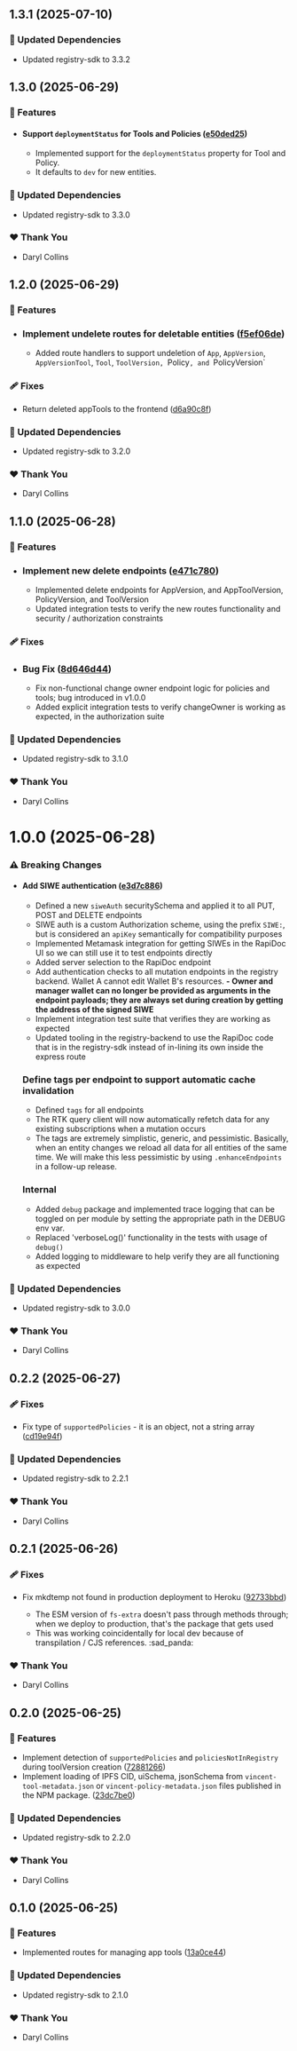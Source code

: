 ## 1.3.1 (2025-07-10)

### 🧱 Updated Dependencies

- Updated registry-sdk to 3.3.2

## 1.3.0 (2025-06-29)

### 🚀 Features

- #### Support `deploymentStatus` for Tools and Policies ([e50ded25](https://github.com/LIT-Protocol/Vincent/commit/e50ded25))

  - Implemented support for the `deploymentStatus` property for Tool and Policy.
  - It defaults to `dev` for new entities.

### 🧱 Updated Dependencies

- Updated registry-sdk to 3.3.0

### ❤️ Thank You

- Daryl Collins

## 1.2.0 (2025-06-29)

### 🚀 Features

- ### Implement undelete routes for deletable entities ([f5ef06de](https://github.com/LIT-Protocol/Vincent/commit/f5ef06de))

  - Added route handlers to support undeletion of `App`, `AppVersion`, `AppVersionTool`, `Tool`, `ToolVersion, `Policy`, and `PolicyVersion`

### 🩹 Fixes

- Return deleted appTools to the frontend ([d6a90c8f](https://github.com/LIT-Protocol/Vincent/commit/d6a90c8f))

### 🧱 Updated Dependencies

- Updated registry-sdk to 3.2.0

### ❤️ Thank You

- Daryl Collins

## 1.1.0 (2025-06-28)

### 🚀 Features

- ### Implement new delete endpoints ([e471c780](https://github.com/LIT-Protocol/Vincent/commit/e471c780))

  - Implemented delete endpoints for AppVersion, and AppToolVersion, PolicyVersion, and ToolVersion
  - Updated integration tests to verify the new routes functionality and security / authorization constraints

### 🩹 Fixes

- ### Bug Fix ([8d646d44](https://github.com/LIT-Protocol/Vincent/commit/8d646d44))

  - Fix non-functional change owner endpoint logic for policies and tools; bug introduced in v1.0.0
  - Added explicit integration tests to verify changeOwner is working as expected, in the authorization suite

### 🧱 Updated Dependencies

- Updated registry-sdk to 3.1.0

### ❤️ Thank You

- Daryl Collins

# 1.0.0 (2025-06-28)

### ⚠️ Breaking Changes

- #### Add SIWE authentication ([e3d7c886](https://github.com/LIT-Protocol/Vincent/commit/e3d7c886))

  - Defined a new `siweAuth` securitySchema and applied it to all PUT, POST and DELETE endpoints
  - SIWE auth is a custom Authorization scheme, using the prefix `SIWE:`, but is considered an `apiKey` semantically for compatibility purposes
  - Implemented Metamask integration for getting SIWEs in the RapiDoc UI so we can still use it to test endpoints directly
  - Added server selection to the RapiDoc endpoint
  - Add authentication checks to all mutation endpoints in the registry backend. Wallet A cannot edit Wallet B's resources.
    **- Owner and manager wallet can no longer be provided as arguments in the endpoint payloads; they are always set during creation by getting the address of the signed SIWE**
  - Implement integration test suite that verifies they are working as expected
  - Updated tooling in the registry-backend to use the RapiDoc code that is in the registry-sdk instead of in-lining its own inside the express route

  ### Define tags per endpoint to support automatic cache invalidation

  - Defined `tags` for all endpoints
  - The RTK query client will now automatically refetch data for any existing subscriptions when a mutation occurs
  - The tags are extremely simplistic, generic, and pessimistic. Basically, when an entity changes we reload all data for all entities of the same time. We will make this less pessimistic by using `.enhanceEndpoints` in a follow-up release.

  ### Internal

  - Added `debug` package and implemented trace logging that can be toggled on per module by setting the appropriate path in the DEBUG env var.
  - Replaced 'verboseLog()' functionality in the tests with usage of `debug()`
  - Added logging to middleware to help verify they are all functioning as expected

### 🧱 Updated Dependencies

- Updated registry-sdk to 3.0.0

### ❤️ Thank You

- Daryl Collins

## 0.2.2 (2025-06-27)

### 🩹 Fixes

- Fix type of `supportedPolicies` - it is an object, not a string array ([cd19e94f](https://github.com/LIT-Protocol/Vincent/commit/cd19e94f))

### 🧱 Updated Dependencies

- Updated registry-sdk to 2.2.1

### ❤️ Thank You

- Daryl Collins

## 0.2.1 (2025-06-26)

### 🩹 Fixes

- Fix mkdtemp not found in production deployment to Heroku ([92733bbd](https://github.com/LIT-Protocol/Vincent/commit/92733bbd))

  - The ESM version of `fs-extra` doesn't pass through methods through; when we deploy to production, that's the package that gets used
  - This was working coincidentally for local dev because of transpilation / CJS references. :sad_panda:

### ❤️ Thank You

- Daryl Collins

## 0.2.0 (2025-06-25)

### 🚀 Features

- Implement detection of `supportedPolicies` and `policiesNotInRegistry` during toolVersion creation ([72881266](https://github.com/LIT-Protocol/Vincent/commit/72881266))
- Implement loading of IPFS CID, uiSchema, jsonSchema from `vincent-tool-metadata.json` or `vincent-policy-metadata.json` files published in the NPM package. ([23dc7be0](https://github.com/LIT-Protocol/Vincent/commit/23dc7be0))

### 🧱 Updated Dependencies

- Updated registry-sdk to 2.2.0

### ❤️ Thank You

- Daryl Collins

## 0.1.0 (2025-06-25)

### 🚀 Features

- Implemented routes for managing app tools ([13a0ce44](https://github.com/LIT-Protocol/Vincent/commit/13a0ce44))

### 🧱 Updated Dependencies

- Updated registry-sdk to 2.1.0

### ❤️ Thank You

- Daryl Collins
